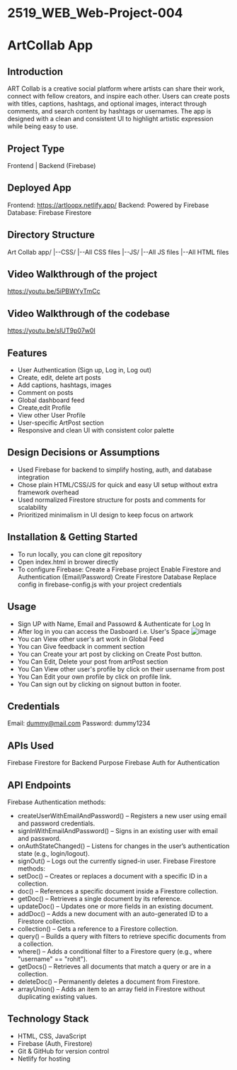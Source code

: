 # 2519_WEB_Web-Project-004
# ArtCollab App

## Introduction
ART Collab is a creative social platform where artists can share their work, connect with fellow creators, and inspire each other. Users can create posts with titles, captions, hashtags, and optional images, interact through comments, and search content by hashtags or usernames. The app is designed with a clean and consistent UI to highlight artistic expression while being easy to use.

## Project Type
Frontend | Backend (Firebase)

## Deployed App
Frontend: https://artloopx.netlify.app/
Backend: Powered by Firebase  
Database: Firebase Firestore

## Directory Structure
Art Collab app/
|--CSS/
   |--All CSS files
|--JS/
   |--All JS files
|--All HTML files

## Video Walkthrough of the project
https://youtu.be/5iPBWYyTmCc

## Video Walkthrough of the codebase
https://youtu.be/sIUT9p07w0I

## Features
- User Authentication (Sign up, Log in, Log out)
- Create, edit, delete art posts
- Add captions, hashtags, images
- Comment on posts
- Global dashboard feed
- Create,edit Profile
- View other User Profile
- User-specific ArtPost section
- Responsive and clean UI with consistent color palette

## Design Decisions or Assumptions
- Used Firebase for backend to simplify hosting, auth, and database integration
- Chose plain HTML/CSS/JS for quick and easy UI setup without extra framework overhead
- Used normalized Firestore structure for posts and comments for scalability
- Prioritized minimalism in UI design to keep focus on artwork

## Installation & Getting Started
- To run locally, you can clone git repository
- Open index.html in brower directly
- To configure Firebase:
   Create a Firebase project
   Enable Firestore and Authentication (Email/Password)
   Create Firestore Database
   Replace config in firebase-config.js with your project credentials

## Usage
- Sign UP with Name, Email and Passowrd & Authenticate for Log In
- After log in you can access the Dasboard i.e. User's Space
![image](https://github.com/user-attachments/assets/3c46d65c-05e0-4049-8d50-81f432e9fe7a)
- You can View other user's art work in Global Feed
- You can Give feedback in comment section
- You can Create your art post by clicking on Create Post button.
- You Can Edit, Delete your post from artPost section
- You Can View other user's profile by click on their username from post
- You Can Edit your own profile by click on profile link.
- You Can sign out by clicking on signout button in footer.

## Credentials
Email: dummy@mail.com
Password: dummy1234

## APIs Used
Firebase Firestore for Backend Purpose
Firebase Auth for Authentication

## API Endpoints
Firebase Authentication methods:
 - createUserWithEmailAndPassword() – Registers a new user using email and password credentials.
 - signInWithEmailAndPassword() – Signs in an existing user with email and password.
 - onAuthStateChanged() – Listens for changes in the user’s authentication state (e.g., login/logout).
 - signOut() – Logs out the currently signed-in user.
Firebase Firestore methods:
 - setDoc() – Creates or replaces a document with a specific ID in a collection.
 - doc() – References a specific document inside a Firestore collection.
 - getDoc() – Retrieves a single document by its reference.
 - updateDoc() – Updates one or more fields in an existing document.
 - addDoc() – Adds a new document with an auto-generated ID to a Firestore collection.
 - collection() – Gets a reference to a Firestore collection.
 - query() – Builds a query with filters to retrieve specific documents from a collection.
 - where() – Adds a conditional filter to a Firestore query (e.g., where "username" == "rohit").
 - getDocs() – Retrieves all documents that match a query or are in a collection.
 - deleteDoc() – Permanently deletes a document from Firestore.
 - arrayUnion() – Adds an item to an array field in Firestore without duplicating existing values.

## Technology Stack
- HTML, CSS, JavaScript
- Firebase (Auth, Firestore)
- Git & GitHub for version control
- Netlify for hosting 
